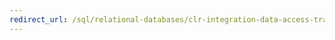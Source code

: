 ```yaml
---
redirect_url: /sql/relational-databases/clr-integration-data-access-transactions/clr-integration-and-transactions?toc=%2fsql%2frelational-databases%2fclr-integration-data-access-transactions%2ftoc.json
---
```

